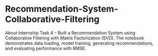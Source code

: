 # Recommendation-System-Collaborative-Filtering
About Internship Task 4 – Built a Recommendation System using Collaborative Filtering with Matrix Factorization (SVD). The notebook demonstrates data loading, model training, generating recommendations, and evaluating performance with RMSE.
